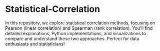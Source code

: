 # Statistical-Correlation
In this repository, we explore statistical correlation methods, focusing on Pearson (linear correlation) and Spearman (rank correlation). You'll find detailed explanations, Python implementations, and visualizations to compare and understand these two approaches. Perfect for data enthusiasts and statisticians!
